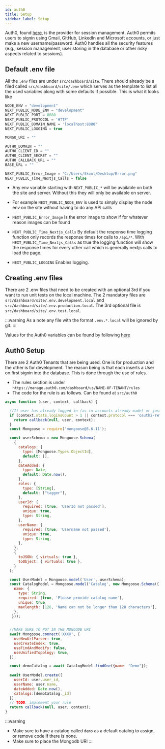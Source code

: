 ```yaml
---
id: auth0
title: Setup
sidebar_label: Setup
---
```


Auth0, found [here](https://auth0.com/), is the provider for session
management. Auth0 permits users to signin using Gmail, GitHub,
LinkedIn and Microsoft accounts, or just make a new username/password. Auth0
handles  all the security features (e.g., session management, user storing in
the database or other risky aspects related to sessions).

## Default .env file

All the `.env` files are under `src/dashboard/site`. There should already be a filed called `src/dashboard/site/.env` which serves as the template to list all the used variables along with some defaults if possible. This is what it looks like

```js title="default .env"
NODE_ENV = "development"
NEXT_PUBLIC_NODE_ENV = "development"
NEXT_PUBLIC_PORT = 8080
NEXT_PUBLIC_PROTOCOL = 'HTTP'
NEXT_PUBLIC_DOMAIN_NAME = 'localhost:8080'
NEXT_PUBLIC_LOGGING = true

MONGO_URI = ""

AUTH0_DOMAIN = ""
AUTH0_CLIENT_ID = ""
AUTH0_CLIENT_SECRET = ""
AUTH0_CALLBACK_URL = ""
BASE_URL = ""

NEXT_PUBLIC_Error_Image = "C:/Users/Skool/Desktop/Error.png"
NEXT_PUBLIC_Time_Nextjs_Calls = false
```

- Any env variable starting with `NEXT_PUBLIC_*` will be available on both the site and server. Without this they will only be available on server.

- For example `NEXT_PUBLIC_NODE_ENV` is used to simply display the node env on the site without having to do any API calls

- `NEXT_PUBLIC_Error_Image` Is the error image to show if for whatever reason images can be found
- `NEXT_PUBLIC_Time_Nextjs_Calls` By default the response time logging function only records the response times for calls to `/api/*`. With `NEXT_PUBLIC_Time_Nextjs_Calls` as true the logging function will show the response times for every other call which is generally nextjs calls to load the page.
- `NEXT_PUBLIC_LOGGING` Enables logging.


## Creating .env files

There are 2 .env files that need to be created with an optional 3rd if you want to run unit tests on the local machine. The 2 mandatory files are `src/dashboard/site/.env.development.local` and 
`src/dashboard/site/.env.production.local`. The 3rd optional file is `src/dashboard/site/.env.test.local`. 

:::warning
As a note any file with the format `.env.*.local` will be ignored by git.
:::

Values for the Auth0 variables can be found by following [here](auth0Values)



## Auth0 Setup

There are 2 Auth0 Tenants that are being used. One is for production and the other is for development. The reason being is that each inserts a User on first signin into the database. This is done through the use of rules.

- The rules section is under `https://manage.auth0.com/dashboard/us/NAME-OF-TENANT/rules`
- The code for the rule is as follows. Can be found at `src/auth0`

```js title="Enter user into DB on signup/first login rule"
async function (user, context, callback) {

  //If user has already logged in (as in accounts already made) or just refreshing token, do nothing
  if (context.stats.loginsCount > 1 || context.protocol === 'oauth2-refresh-token') {
    return callback(null, user, context);
  }
  const Mongoose = require('mongoose@5.6.11');

  const userSchema = new Mongoose.Schema(
    {
      catalogs: {
        type: [Mongoose.Types.ObjectId],
        default: [],
      },
      dateAdded: {
        type: Date,
        default: Date.now(),
      },
      roles: {
        type: [String],
        default: ["tagger"],
      },
      userId: {
        required: [true, 'UserId not passed'],
        unique: true,
        type: String,
      },
      userName: {
        required: [true, 'Username not passed'],
        unique: true,
        type: String,
      },
    },
    {
      toJSON: { virtuals: true },
      toObject: { virtuals: true },
    }
  );

  const UserModel = Mongoose.model('User', userSchema);
  const CatalogModel = Mongoose.model('Catalog', new Mongoose.Schema({ 
    name: {
      type: String,
      required: [true, 'Please provide catalog name'],
      unique: true,
      maxlength: [128, 'Name can not be longer than 128 characters'],
    },
   }));  

  
  //MAKE SURE TO PUT IN THE MONGODB URI
  await Mongoose.connect('XXXX', {
    useNewUrlParser: true,
    useCreateIndex: true,
    useFindAndModify: false,
    useUnifiedTopology: true,
  });

  const demoCatalog = await CatalogModel.findOne({name: "Demo"});
  
  await UserModel.create({
    userId: user.user_id,
    userName: user.name,
    dateAdded: Date.now(),
    catalogs:[demoCatalog._id]
  });
  // TODO: implement your rule
  return callback(null, user, context);
}
```
:::warning
- Make sure to have a catalog called `demo` as a default catalog to assign, or remove code if there is none.
- Make sure to place the Mongodb URI 
:::

